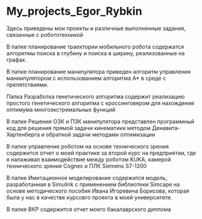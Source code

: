 # My_projects_Egor_Rybkin
Здесь приведены мои проекты и различные выполненные задания, связанные с робототехникой

В папке планирование траектории мобильного робота содержатся алгоритмы поиска в глубину и поиска в ширину, реализованные на графах. 

В папке планирование манипулятора приведен алгоритм управления маниипулятором с использованием алгоритма A* в среде с препятствиями.

Папка Разработка генетического алгоритма содержит реализацию простого генетического алгоритма с кроссинговером для нахождения оптимума многоэкстремальных функций

В папке Решение ОЗК и ПЗК манипулятора представлен программный код для решения прямой задачи кинематики методом Денавита-Хартенберга и обратной задачи методами оптимизации

В папке управление роботом на основе технического зрения содержится отчет о моей практике за второй курс на предприятии, где я налаживал взаимодействие между роботом KUKA, камерой технического зрения Cognex и ПЛК Siemens S7-1200

В папке Имитационное моделирование содержится модель, разработанная в Simulink с применением библиотеки Simcape на основе методического пособия Ивана Игоревича Борисова, которая была у нас в качестве курсовго проекта в моей университете. 

В папке ВКР содержится отчет моего бакалаврского диплома
